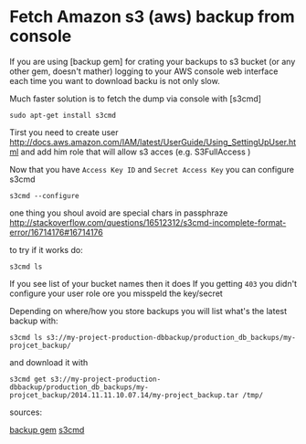 # Fetch Amazon s3 (aws) backup from console

If you are using [backup gem] for crating your backups to s3 bucket (or any other gem, doesn't mather)
logging to your AWS console web interface each time you want to download backu is not only slow. 

Much faster solution is to fetch the dump via console with [s3cmd]

```
sudo apt-get install s3cmd
```

Tirst you need to create user http://docs.aws.amazon.com/IAM/latest/UserGuide/Using_SettingUpUser.html and 
add him role that will allow s3 acces (e.g. S3FullAccess )

Now that you have `Access Key ID` and `Secret Access Key` you can  configure s3cmd

```
s3cmd --configure
```

one thing you shoul avoid are special chars in passphraze http://stackoverflow.com/questions/16512312/s3cmd-incomplete-format-error/16714176#16714176

to try if it works do:

```
s3cmd ls
```

If you see list of your bucket names then it does
If you getting `403` you didn't configure your user role ore you misspeld the key/secret

Depending on where/how you store backups you will list what's the latest backup with:

```
s3cmd ls s3://my-project-production-dbbackup/production_db_backups/my-projcet_backup/
```

and download it with

```
s3cmd get s3://my-project-production-dbbackup/production_db_backups/my-projcet_backup/2014.11.11.10.07.14/my-project_backup.tar /tmp/
```
 
sources:
 
[backup gem](https://github.com/meskyanichi/backup)
[s3cmd](http://s3tools.org/s3cmd)
